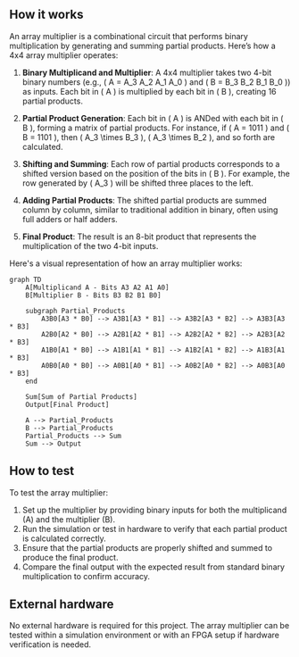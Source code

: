 <!---

This file is used to generate your project datasheet. Please fill in the information below and delete any unused
sections.

You can also include images in this folder and reference them in the markdown. Each image must be less than
512 kb in size, and the combined size of all images must be less than 1 MB.
-->

<!---

This file is used to generate your project datasheet. Please fill in the information below and delete any unused
sections.

You can also include images in this folder and reference them in the markdown. Each image must be less than
512 kb in size, and the combined size of all images must be less than 1 MB.
-->

## How it works

An array multiplier is a combinational circuit that performs binary multiplication by generating and summing partial products. Here’s how a 4x4 array multiplier operates:

1. **Binary Multiplicand and Multiplier**: A 4x4 multiplier takes two 4-bit binary numbers (e.g., \( A = A_3 A_2 A_1 A_0 \) and \( B = B_3 B_2 B_1 B_0 \)) as inputs. Each bit in \( A \) is multiplied by each bit in \( B \), creating 16 partial products.

2. **Partial Product Generation**: Each bit in \( A \) is ANDed with each bit in \( B \), forming a matrix of partial products. For instance, if \( A = 1011 \) and \( B = 1101 \), then \( A_3 \times B_3 \), \( A_3 \times B_2 \), and so forth are calculated.

3. **Shifting and Summing**: Each row of partial products corresponds to a shifted version based on the position of the bits in \( B \). For example, the row generated by \( A_3 \) will be shifted three places to the left. 

4. **Adding Partial Products**: The shifted partial products are summed column by column, similar to traditional addition in binary, often using full adders or half adders.

5. **Final Product**: The result is an 8-bit product that represents the multiplication of the two 4-bit inputs.

Here's a visual representation of how an array multiplier works:

```mermaid
graph TD
    A[Multiplicand A - Bits A3 A2 A1 A0]
    B[Multiplier B - Bits B3 B2 B1 B0]

    subgraph Partial_Products
        A3B0[A3 * B0] --> A3B1[A3 * B1] --> A3B2[A3 * B2] --> A3B3[A3 * B3]
        A2B0[A2 * B0] --> A2B1[A2 * B1] --> A2B2[A2 * B2] --> A2B3[A2 * B3]
        A1B0[A1 * B0] --> A1B1[A1 * B1] --> A1B2[A1 * B2] --> A1B3[A1 * B3]
        A0B0[A0 * B0] --> A0B1[A0 * B1] --> A0B2[A0 * B2] --> A0B3[A0 * B3]
    end

    Sum[Sum of Partial Products]
    Output[Final Product]

    A --> Partial_Products
    B --> Partial_Products
    Partial_Products --> Sum
    Sum --> Output
```

## How to test

To test the array multiplier:

1. Set up the multiplier by providing binary inputs for both the multiplicand (A) and the multiplier (B).
2. Run the simulation or test in hardware to verify that each partial product is calculated correctly.
3. Ensure that the partial products are properly shifted and summed to produce the final product.
4. Compare the final output with the expected result from standard binary multiplication to confirm accuracy.

## External hardware

No external hardware is required for this project. The array multiplier can be tested within a simulation environment or with an FPGA setup if hardware verification is needed.
